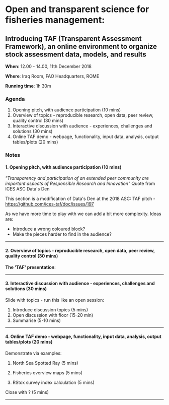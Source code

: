 # Open and transparent science for fisheries management:
## Introducing TAF (Transparent Assessment Framework), an online environment to organize stock assessment data, models, and results

**When**: 12.00 - 14.00, 11th December 2018

**Where**: Iraq Room, FAO Headquarters, ROME

**Running time**: 1h 30m

### Agenda

1. Opening pitch, with audience participation (10 mins)
2. Overview of topics - reproducible research, open data, peer review, quality control (30 mins)
3. Interactive discussion with audience - experiences, challenges and solutions (30 mins)
4. Online TAF demo - webpage, functionality, input data, analysis, output tables/plots (20 mins)

### Notes

#### 1. Opening pitch, with audience participation (10 mins)

 _"Transparency and participation of an extended peer community are important aspects of Responsible Research and Innovation"_
 Quote from ICES ASC Data's Den
 
This section is a modification of Data's Den at the 2018 ASC: TAF pitch - https://github.com/ices-taf/doc/issues/197

As we have more time to play with we can add a bit more complexity.  Ideas are:
* Introduce a wrong coloured block?
* Make the pieces harder to find in the audience?

___

#### 2. Overview of topics - reproducible research, open data, peer review, quality control (30 mins)

**The 'TAF' presentation**:

___

#### 3. Interactive discussion with audience - experiences, challenges and solutions (30 mins)

Slide with topics - run this like an open session:

1. Introduce discussion topics (5 mins)
2. Open discussion with floor (15-20 min)
3. Summarise (5-10 mins)

___

#### 4. Online TAF demo - webpage, functionality, input data, analysis, output tables/plots (20 mins)

Demonstrate via examples:

1. North Sea Spotted Ray (5 mins)

2. Fisheries overview maps (5 mins)

3. RStox survey index calculation (5 mins)

Close with ? (5 mins)

___
